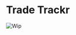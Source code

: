 # Trade Trackr




![Wip](https://media1.giphy.com/media/v1.Y2lkPWUwZDJmNzlibHdiYzV4ZWNpMmFwc3FxemRlN3dyNGgzbzJrY29yamJpN3h4aHBzbCZlcD12MV9naWZzX3NlYXJjaCZjdD1n/2JeQO72XbrQk4wNdbp/200.gif)
